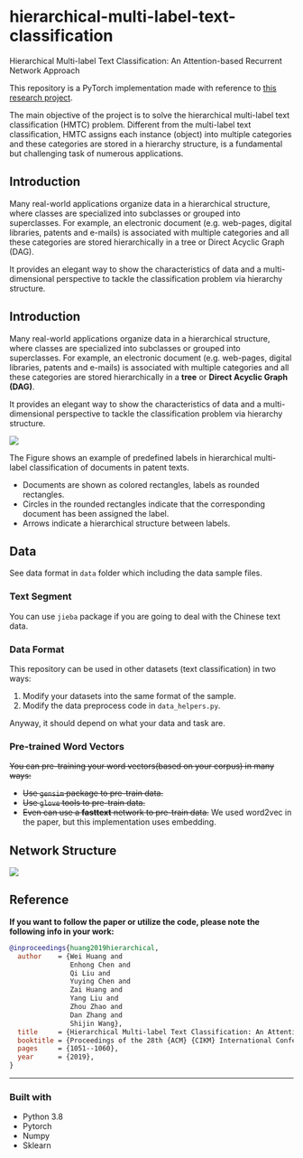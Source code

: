# hierarchical-multi-label-text-classification
Hierarchical Multi-label Text Classification: An Attention-based Recurrent Network Approach

This repository is a PyTorch implementation made with reference to [this research project](https://dl.acm.org/doi/10.1145/3357384.3357885).

The main objective of the project is to solve the hierarchical multi-label text classification (HMTC) problem. Different from the multi-label text classification, HMTC assigns each instance (object) into multiple categories and these categories are stored in a hierarchy structure, is a fundamental but challenging task of numerous applications.

## Introduction
Many real-world applications organize data in a hierarchical structure, where classes are specialized into subclasses or grouped into superclasses. For example, an electronic document (e.g. web-pages, digital libraries, patents and e-mails) is associated with multiple categories and all these categories are stored hierarchically in a tree or Direct Acyclic Graph (DAG).

It provides an elegant way to show the characteristics of data and a multi-dimensional perspective to tackle the classification problem via hierarchy structure.

## Introduction

Many real-world applications organize data in a hierarchical structure, where classes are specialized into subclasses or grouped into superclasses. For example, an electronic document (e.g. web-pages, digital libraries, patents and e-mails) is associated with multiple categories and all these categories are stored hierarchically in a **tree** or **Direct Acyclic Graph (DAG)**. 

It provides an elegant way to show the characteristics of data and a multi-dimensional perspective to tackle the classification problem via hierarchy structure. 

![](https://farm8.staticflickr.com/7806/31717892987_e2e851eaaf_o.png)

The Figure shows an example of predefined labels in hierarchical multi-label classification of documents in patent texts. 

- Documents are shown as colored rectangles, labels as rounded rectangles. 
- Circles in the rounded rectangles indicate that the corresponding document has been assigned the label. 
- Arrows indicate a hierarchical structure between labels.

## Data

See data format in `data` folder which including the data sample files.

### Text Segment

You can use `jieba` package if you are going to deal with the Chinese text data.

### Data Format

This repository can be used in other datasets (text classification) in two ways:

1. Modify your datasets into the same format of the sample.
2. Modify the data preprocess code in `data_helpers.py`.

Anyway, it should depend on what your data and task are.

### Pre-trained Word Vectors

~~You can pre-training your word vectors(based on your corpus) in many ways:~~

- ~~Use `gensim` package to pre-train data.~~
- ~~Use `glove` tools to pre-train data.~~
- ~~Even can use a **fasttext** network to pre-train data.~~
We used word2vec in the paper, but this implementation uses embedding.

## Network Structure

![](https://live.staticflickr.com/65535/48647692206_2e5e6e7f13_o.png)

## Reference

**If you want to follow the paper or utilize the code, please note the following info in your work:** 

```bibtex
@inproceedings{huang2019hierarchical,
  author    = {Wei Huang and
               Enhong Chen and
               Qi Liu and
               Yuying Chen and
               Zai Huang and
               Yang Liu and
               Zhou Zhao and
               Dan Zhang and
               Shijin Wang},
  title     = {Hierarchical Multi-label Text Classification: An Attention-based Recurrent Network Approach},
  booktitle = {Proceedings of the 28th {ACM} {CIKM} International Conference on Information and Knowledge Management, {CIKM} 2019, Beijing, CHINA, Nov 3-7, 2019},
  pages     = {1051--1060},
  year      = {2019},
}
```

---

### Built with
* Python 3.8
* Pytorch
* Numpy
* Sklearn


